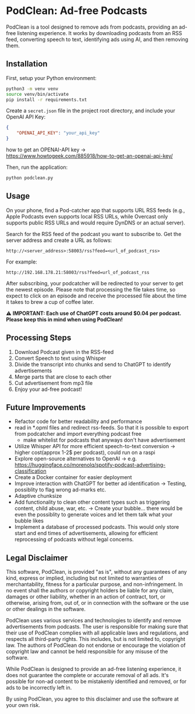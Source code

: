 # PodClean: Ad-free Podcasts

PodClean is a tool designed to remove ads from podcasts, providing an ad-free listening experience. It works by downloading podcasts from an RSS feed, converting speech to text, identifying ads using AI, and then removing them.

## Installation

First, setup your Python environment:

```bash
python3 -m venv venv
source venv/bin/activate
pip install -r requirements.txt
```

Create a `secret.json` file in the project root directory, and include your OpenAI API Key:

```json
{
    "OPENAI_API_KEY": "your_api_key"
}
```
how to get an OPENAI-API key -> https://www.howtogeek.com/885918/how-to-get-an-openai-api-key/

Then, run the application:

```bash
python podclean.py
```

## Usage

On your phone, find a Pod-catcher app that supports URL RSS feeds (e.g., Apple Podcasts even supports local RSS URLs, while Overcast only supports public RSS URLs and would require DynDNS or an actual server).

Search for the RSS feed of the podcast you want to subscribe to. Get the server address and create a URL as follows:

```
http://<server_address>:58003/rss?feed=<url_of_podcast_rss>
```

For example:

```
http://192.168.178.21:58003/rss?feed=url_of_podcast_rss
```

After subscribing, your podcatcher will be redirected to your server to get the newest episode. Please note that processing the file takes time, so expect to click on an episode and receive the processed file about the time it takes to brew a cup of coffee later. 

:warning: **IMPORTANT: Each use of ChatGPT costs around $0.04 per podcast. Please keep this in mind when using PodClean!**

## Processing Steps

1. Download Podcast given in the RSS-feed
2. Convert Speech to text using Whisper
3. Divide the transcript into chunks and send to ChatGPT to identify advertisements
4. Merge parts that are close to each other
5. Cut advertisement from mp3 file
6. Enjoy your ad-free podcast!

## Future Improvements

- Refactor code for better readability and performance
- read in *.opml files and redirect rss-feeds. So that it is possible to export from podcatcher and import everything podcast free
    - make whitelist for podcasts that anyways don't have advertisement
- Utilize Whisper API for more efficient speech-to-text conversion -> higher cost(approx 1-2$ per podcast), could run on a raspi
- Explore open-source alternatives to OpenAI -> e.g. https://huggingface.co/morenolq/spotify-podcast-advertising-classification
- Create a Docker container for easier deployment
- Improve interaction with ChatGPT for better ad identification -> Testing, possiblity to flag wrong ad-marks etc.
- Adaptive chunksize
- Add functionality to clean other content types such as triggering content, child abuse, war, etc.  -> Create your bubble... there would be even the possiblity to generate voices and let them talk what your bubble likes
- Implement a database of processed podcasts. This would only store start and end times of advertisements, allowing for efficient reprocessing of podcasts without legal concerns.

## Legal Disclaimer

This software, PodClean, is provided "as is", without any guarantees of any kind, express or implied, including but not limited to warranties of merchantability, fitness for a particular purpose, and non-infringement. In no event shall the authors or copyright holders be liable for any claim, damages or other liability, whether in an action of contract, tort, or otherwise, arising from, out of, or in connection with the software or the use or other dealings in the software.

PodClean uses various services and technologies to identify and remove advertisements from podcasts. The user is responsible for making sure that their use of PodClean complies with all applicable laws and regulations, and respects all third-party rights. This includes, but is not limited to, copyright law. The authors of PodClean do not endorse or encourage the violation of copyright law and cannot be held responsible for any misuse of the software.

While PodClean is designed to provide an ad-free listening experience, it does not guarantee the complete or accurate removal of all ads. It's possible for non-ad content to be mistakenly identified and removed, or for ads to be incorrectly left in.

By using PodClean, you agree to this disclaimer and use the software at your own risk.
